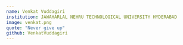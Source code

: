 ```yaml
---
name: Venkat Vuddagiri
institution: JAWAHARLAL NEHRU TECHNOLOGICAL UNIVERSITY HYDERABAD
image: venkat.png
quote: "Never give up"
github: VenkatVuddagiri
---
```

